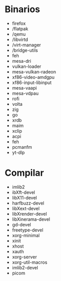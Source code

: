 # Binarios
- firefox
- /flatpak
- /qemu
- /libvirtd
- /virt-manager
- /bridge-utils
- feh
- mesa-dri
- vulkan-loader
- mesa-vulkan-radeon
- xf86-video-amdgpu
- xf86-input-libinput
- mesa-vaapi
- mesa-vdpau
- rofi
- volta
- zig
- go
- xrdb
- maim
- xclip
- acpi
- feh
- pcmanfm
- yt-dlp

# Compilar
- imlib2
- ibXft-devel
- libX11-devel
- harfbuzz-devel
- libXext-devel
- libXrender-devel
- libXinerama-devel
- gd-devel
- freetype-devel
- xorg-minimal
- xinit
- xhost
- xauth
- xorg-server
- xorg-util-macros
- imlib2-devel
- picom
